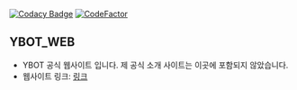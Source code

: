 [![Codacy Badge](https://api.codacy.com/project/badge/Grade/82561d02b34c410a995395da330283c6)](https://app.codacy.com/gh/Team-Developer-Space/YBOT_web?utm_source=github.com&utm_medium=referral&utm_content=Team-Developer-Space/YBOT_web&utm_campaign=Badge_Grade_Dashboard)
[![CodeFactor](https://www.codefactor.io/repository/github/team-developer-space/ybot_web/badge)](https://www.codefactor.io/repository/github/team-developer-space/ybot_web)
## YBOT_WEB
- YBOT 공식 웹사이트 입니다. 제 공식 소개 사이트는 이곳에 포함되지 않았습니다.
- 웹사이트 링크: [링크](http://yhs.kr/YBOT/)
